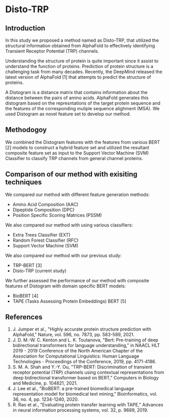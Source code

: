 # Disto-TRP

## Introduction
In this study we proposed a method named as Disto-TRP, that utilized the structural information obtained from AlphaFold to effectively identifying Transient Receptor Potential (TRP) channels.

Understanding the structure of protein is quite important since it assist to understand the function of proteins. Prediction of protein structure is a challenging task from many decades. Recently, the DeepMind released the latest version of AlphaFold [1] that attempts to predict the structure of proteins. 

A Distogram is a distance matrix that contains information about the distance between the pairs of amino acids. AlphaFold generates this distogram based on the represntations of the target protein sequence and the features of the corresponding muliple sequence alighment (MSA). We used Distogram as novel feature set to develop our method.

## Methodogoy
We combined the Distogram features with the features from various BERT [2] models to construct a hybrid feature set and utilized the resultant composite feature set as input to the Support Vector Machine (SVM) Classifier to classify TRP channels from general channel proteins.

## Comparison of our method with exisiting techniques
We compared our method with different feature generation methods:
* Amino Acid Composition (AAC)
* Dipeptide Composition (DPC)
* Position Specific Scoring Matrices (PSSM)

We also compared our method with using various classifiers:
* Extra Trees Classifier (EXT)
* Random Forest Classifier (RFC)
* Support Vector Machine (SVM)

We also compared our method with our previous study:
* TRP-BERT [3]
* Disto-TRP (current study)

We further assessed the performance of our method with composite features of Distogram with domain specific BERT models:
* BioBERT [4]
* TAPE (Tasks Assessing Protein Embeddings) BERT [5]

## References
1. J. Jumper et al., "Highly accurate protein structure prediction with AlphaFold," Nature, vol. 596, no. 7873, pp. 583-589, 2021.
1. J. D. M.-W. C. Kenton and L. K. Toutanova, "Bert: Pre-training of deep bidirectional transformers for language understanding," in NAACL HLT 2019 - 2019 Conference of the North American Chapter of the Association for Computational Linguistics: Human Language Technologies - Proceedings of the Conference, 2019, pp. 4171-4186.
1. S. M. A. Shah and Y.-Y. Ou, "TRP-BERT: Discrimination of transient receptor potential (TRP) channels using contextual representations from deep bidirectional transformer based on BERT," Computers in Biology and Medicine, p. 104821, 2021.
1.	J. Lee et al., "BioBERT: a pre-trained biomedical language representation model for biomedical text mining," Bioinformatics, vol. 36, no. 4, pp. 1234-1240, 2020.
1.	R. Rao et al., "Evaluating protein transfer learning with TAPE," Advances in neural information processing systems, vol. 32, p. 9689, 2019.




